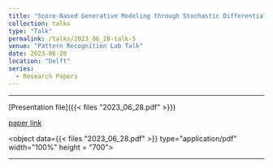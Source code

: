```yaml
---
title: "Score-Based Generative Modeling through Stochastic Differential Equations"
collection: talks
type: "Talk"
permalink: /talks/2023_06_28-talk-5
venue: "Pattern Recognition Lab Talk"
date: 2023-06-28
location: "Delft"
series:
  - Research Papers
---
```


---
[Presentation file]({{< files "2023_06_28.pdf" >}})<br />

[paper link](https://openreview.net/pdf/ef0eadbe07115b0853e964f17aa09d811cd490f1.pdf)


<object data={{< files "2023_06_28.pdf" >}} type="application/pdf" width="100%" height = "700"> 
</object>

---